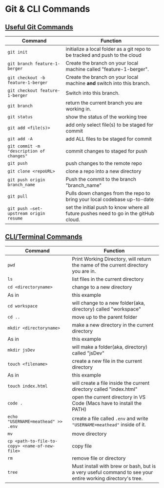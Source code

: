 # Git & CLI Commands

## [Useful Git Commands](https://medium.com/flawless-app-stories/useful-git-commands-for-everyday-use-e1a4de64037d)

| Command | Function |
| - | - |
| `git init` | initialize a local folder as a git repo to be tracked and push to the cloud |
| `git branch feature-1-berger` | Create the branch on your local machine called "feature-1-berger". |
| `git checkout -b feature-1-berger` | Create the branch on your local machine **and** switch into this branch. |
| `git checkout feature-1-berger` | Switch into this branch. |
| `git branch` | return the current branch you are working in. |
| `git status`	| show the status of the working tree |
| `git add <file(s)>	`| add only select file(s) to be staged for commit |
| `git add -A`	| add ALL files to be staged for commit |
| `git commit -m "description of changes"` | commit changes to staged for push |
| `git push`	| push changes to the remote repo |
| `git clone <repoURL>`	| clone a repo into a new directory |
| `git push origin branch_name` | Push the commit to the branch "branch_name" |
| `git pull` | Pulls down changes from the repo to bring your local codebase up-to-date |
| `git push —set-upstream origin resume` |  set the initial push to know where all future pushes need to go in the gitHub cloud. |

## [CLI/Terminal Commands](https://computers.tutsplus.com/tutorials/navigating-the-terminal-a-gentle-introduction--mac-3855)

| Command | Function |
| - | - |
| `pwd` | Print Working Directory, will return the name of the current directory you are in. |
| `ls` | list files in the current directory |
| `cd <directoryname>` | change to a new directory |
| As in | this example |
| `cd workspace` |  will change to a new folder(aka, directory) called "workspace" |
| `cd ..` | move up to the parent folder |
| `mkdir <directoryname>` | make a new directory in the current directory |
| As in | this example |
| `mkdir jsDev` | will make a folder(aka, directory) called "jsDev" |
| `touch <filename>` | create a new file in the current directory |
| As in | this example |
|  `touch index.html` | will create a file inside the current directory called "index.html" |
|  `code .` | open the current directory in VS Code (Macs have to install the PATH) |
|  `echo "USERNAME=meathead" >> .env` | create a file called `.env` and write `"USERNAME=meathead"` inside of it. |
| `mv` | move directory |
| `cp <path-to-file-to-copy> <name-of-new-file>` | copy file |
| `rm` | remove file or directory |
| `tree` | Must install with brew or bash, but is a very useful command to see your entire working directory's tree. |
